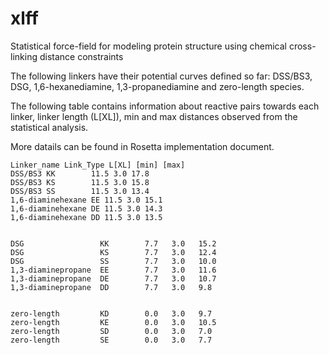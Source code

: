 # xlff
Statistical force-field for modeling protein structure using chemical cross-linking distance constraints

The following linkers have their potential curves defined so far: DSS/BS3, DSG, 1,6-hexanediamine, 1,3-propanediamine and zero-length species. 

The following table contains information about reactive pairs towards each linker, linker length (L[XL]), min and max distances observed from the statistical analysis.

More datails can be found in Rosetta implementation document.

```
Linker_name Link_Type L[XL] [min] [max] 
DSS/BS3 KK        11.5 3.0 17.8  
DSS/BS3 KS        11.5 3.0 15.8  
DSS/BS3 SS        11.5 3.0 13.4  
1,6-diaminehexane EE 11.5 3.0 15.1  
1,6-diaminehexane DE 11.5 3.0 14.3  
1,6-diaminehexane DD 11.5 3.0 13.5  


DSG                 KK        7.7   3.0   15.2  
DSG                 KS        7.7   3.0   12.4  
DSG                 SS        7.7   3.0   10.0  
1,3-diaminepropane  EE        7.7   3.0   11.6  
1,3-diaminepropane  DE        7.7   3.0   10.7  
1,3-diaminepropane  DD        7.7   3.0   9.8   


zero-length         KD        0.0   3.0   9.7   
zero-length         KE        0.0   3.0   10.5  
zero-length         SD        0.0   3.0   7.0   
zero-length         SE        0.0   3.0   7.7   
```
